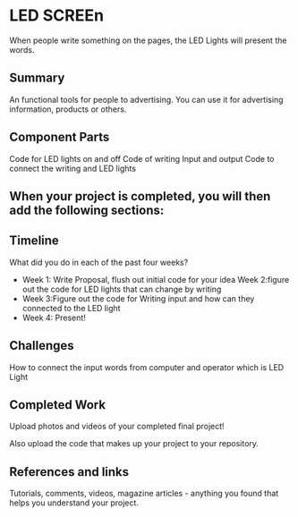 # LED SCREEn

When people write something on the pages, the LED Lights will present the words.

## Summary

An functional tools for people to advertising. You can use it for advertising information, products or others.

## Component Parts
Code for LED lights on and off
Code of writing Input and output
Code to connect the writing and LED lights

## When your project is completed, you will then add the following sections:

## Timeline

What did you do in each of the past four weeks?

- Week 1: Write Proposal, flush out initial code for your idea
Week 2:figure out the code for LED lights that can change by writing
- Week 3:Figure out the code for Writing input and how can they connected to the LED light
- Week 4: Present!
 
## Challenges

How to connect the input words from computer and operator which is LED Light


## Completed Work

Upload photos and videos of your completed final project!

Also upload the code that makes up your project to your repository.

## References and links

Tutorials, comments, videos, magazine articles - anything you found that helps you understand your project.
